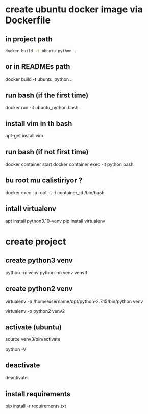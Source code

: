 # create ubuntu docker image via Dockerfile

## in project path

```.sh
docker build -t ubuntu_python .
```

## or in READMEs path

docker build -t ubuntu_python ..

## run bash (if the first time)

docker run -it ubuntu_python bash

## install vim in th bash

apt-get install vim

## run bash (if not first time)

docker container start <container-id>
docker container exec -it <container-id>python bash

## bu root mu calistiriyor ?

docker exec -u root -t -i container_id /bin/bash

## intall virtualenv

apt install python3.10-venv
pip install virtualenv

# create project

## create python3 venv

python -m venv <venv-adi>
python -m venv venv3

## create python2 venv

virtualenv -p /home/username/opt/python-2.7.15/bin/python venv

virtualenv -p python2 venv2

## activate (ubuntu)

source venv3/bin/activate

python -V

## deactivate

deactivate

## install requirements

pip install -r requirements.txt
